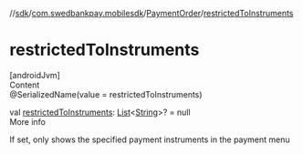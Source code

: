 //[sdk](../../../index.md)/[com.swedbankpay.mobilesdk](../index.md)/[PaymentOrder](index.md)/[restrictedToInstruments](restricted-to-instruments.md)



# restrictedToInstruments  
[androidJvm]  
Content  
@SerializedName(value = restrictedToInstruments)  
  
val [restrictedToInstruments](restricted-to-instruments.md): [List](https://kotlinlang.org/api/latest/jvm/stdlib/kotlin.collections/-list/index.html)<[String](https://kotlinlang.org/api/latest/jvm/stdlib/kotlin/-string/index.html)>? = null  
More info  


If set, only shows the specified payment instruments in the payment menu

  



